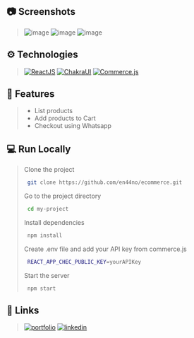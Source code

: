 ## 📷 Screenshots

>![image](https://user-images.githubusercontent.com/57118285/141035592-a5c79b58-3273-41ac-88cd-84f9a7ea4de0.png)
>![image](https://user-images.githubusercontent.com/57118285/141036023-90906830-f645-4e48-8af1-ff9421531222.png)
>![image](https://user-images.githubusercontent.com/57118285/140377217-74de573a-7d26-4a2f-a6a2-0cee00e8f7da.png)

## ⚙ Technologies

>[![ReactJS](https://img.shields.io/badge/React%20JS-20232A?style=for-the-badge&logo=react&logoColor=61DAFB)](https://es.reactjs.org/)
>[![ChakraUI](https://img.shields.io/badge/-Chakra%20UI-319795?style=for-the-badge&logo=chakra-ui&logoColor=white)](https://chakra-ui.com/)
>[![Commerce.js](https://img.shields.io/badge/-Commerce.js%20API-2D7FA1?style=for-the-badge)](https://commercejs.com/)

## 📝 Features

>- List products
>- Add products to Cart
>- Checkout using Whatsapp


## 💻 Run Locally

>Clone the project
>
>```bash
>  git clone https://github.com/en44no/ecommerce.git
>```
>
>Go to the project directory
>
>```bash
>  cd my-project
>```
>
>Install dependencies
>
>```bash
>  npm install
>```
>Create .env file and add your API key from commerce.js
>
>```bash
>  REACT_APP_CHEC_PUBLIC_KEY=yourAPIKey
>```
>
>Start the server
>
>```bash
>  npm start
>```

## 🔗 Links
>[![portfolio](https://img.shields.io/badge/my_website-000?style=for-the-badge&logo=googlechrome&logoColor=white)](https://nahuelmarquez.vercel.app/)
>[![linkedin](https://img.shields.io/badge/linkedin-0A66C2?style=for-the-badge&logo=linkedin&logoColor=white)](https://www.linkedin.com/in/nahuelmarquez/)

  
